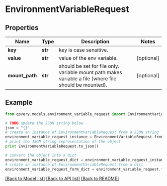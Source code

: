 # EnvironmentVariableRequest


## Properties

Name | Type | Description | Notes
------------ | ------------- | ------------- | -------------
**key** | **str** | key is case sensitive. | 
**value** | **str** | value of the env variable. | [optional] 
**mount_path** | **str** | should be set for file only. variable mount path makes variable a file (where file should be mounted). | [optional] 

## Example

```python
from qovery.models.environment_variable_request import EnvironmentVariableRequest

# TODO update the JSON string below
json = "{}"
# create an instance of EnvironmentVariableRequest from a JSON string
environment_variable_request_instance = EnvironmentVariableRequest.from_json(json)
# print the JSON string representation of the object
print EnvironmentVariableRequest.to_json()

# convert the object into a dict
environment_variable_request_dict = environment_variable_request_instance.to_dict()
# create an instance of EnvironmentVariableRequest from a dict
environment_variable_request_form_dict = environment_variable_request.from_dict(environment_variable_request_dict)
```
[[Back to Model list]](../README.md#documentation-for-models) [[Back to API list]](../README.md#documentation-for-api-endpoints) [[Back to README]](../README.md)



